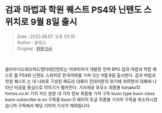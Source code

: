<!-- 타이틀 -->  
# 검과 마법과 학원 퀘스트 PS4와 닌텐도 스위치로 9월 8일 출시  
<!-- 기사 정보 -->  
> Date : 2022.06.07. 오후 03:10  
> Author : 포모스  
> Original : [원문기사](https://n.news.naver.com/mnews/article/236/0000224323?sid=105)  
<br/>  
<!-- 대표 이미지 -->  
<img alt="" src="https://imgnews.pstatic.net/image/236/2022/06/07/0000224323_001_20220607151002805.jpg?type=w647"/>  
<br/><br/>  
<!-- 기사 본문 -->  
클라우디드레오파드엔터테인먼트는 어콰이어가 개발한 전략 RPG 검과 마법과 학원 퀘스트 를 PS4와 닌텐도 스위치로 한국어화를 거쳐 오는 9월 8일 출시한다.
검과 마법과 학원 퀘스트 는 네 나라로 구성된 페도라 대륙이 전대미문의 위기에 처하면서 대륙에 나타난 미궁을 중심으로 이야기가 펼쳐진다.
기사제공 포모스 최종봉 konako12 fomos.co.kr 기자 카드 본문 내 기자 정보 최종봉 기자 구독 buon type buon class buon subscribe is on 구독중 buon D 레이어 토글 최종봉 기자의 구독을 취소하시겠습니까 구독에서 해당 기자의 기사가 제외됩니다.  
<br/><br/><br/>  

